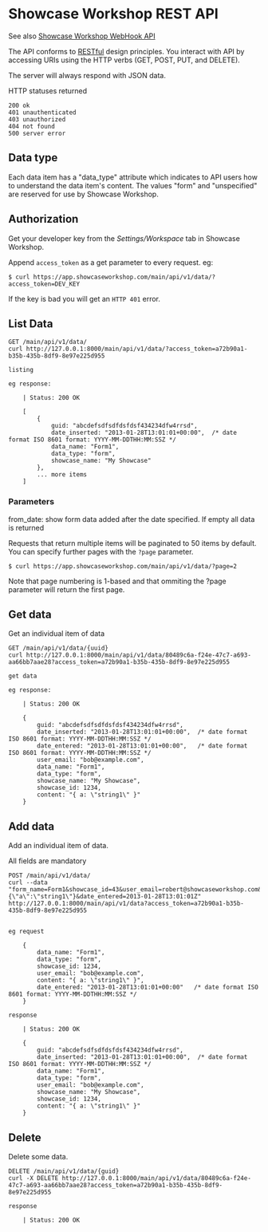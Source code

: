 Showcase Workshop REST API
==========================

See also [Showcase Workshop WebHook API](../webhook-api/README.md)

The API conforms to [RESTful](http://en.wikipedia.org/wiki/Representational_State_Transfer) design
principles. You interact with API by accessing URIs
using the HTTP verbs (GET, POST, PUT, and DELETE).

The server will always respond with JSON data.

HTTP statuses returned

    200 ok
    401 unauthenticated
    403 unauthorized
    404 not found
    500 server error
    
## Data type

Each data item has a "data_type" attribute which indicates to API users how to understand the data item's content.
The values "form" and "unspecified" are reserved for use by Showcase Workshop.


## Authorization

Get your developer key from the *Settings/Workspace* tab in Showcase Workshop.

Append `access_token` as a get parameter to every request.  eg:

    $ curl https://app.showcaseworkshop.com/main/api/v1/data/?access_token=DEV_KEY

If the key is bad you will get an `HTTP 401` error.



## List Data

    GET /main/api/v1/data/
    curl http://127.0.0.1:8000/main/api/v1/data/?access_token=a72b90a1-b35b-435b-8df9-8e97e225d955

    listing

    eg response:

        | Status: 200 OK

        [
            {
                guid: "abcdefsdfsdfdsfdsf434234dfw4rrsd",
                date_inserted: "2013-01-28T13:01:01+00:00",  /* date format ISO 8601 format: YYYY-MM-DDTHH:MM:SSZ */
                data_name: "Form1",
                data_type: "form",
                showcase_name: "My Showcase"
            },
            ... more items
        ]


### Parameters

from_date: show form data added after the date specified.  If empty all data is returned

Requests that return multiple items will be paginated to 50 items by default. You can specify further pages with
the `?page` parameter.

    $ curl https://app.showcaseworkshop.com/main/api/v1/data/?page=2

Note that page numbering is 1-based and that ommiting the ?page parameter will return the first page.


## Get data

Get an individual item of data

    GET /main/api/v1/data/{uuid}
    curl http://127.0.0.1:8000/main/api/v1/data/80489c6a-f24e-47c7-a693-aa66bb7aae28?access_token=a72b90a1-b35b-435b-8df9-8e97e225d955

    get data

    eg response:

        | Status: 200 OK

        {
            guid: "abcdefsdfsdfdsfdsf434234dfw4rrsd",
            date_inserted: "2013-01-28T13:01:01+00:00",  /* date format ISO 8601 format: YYYY-MM-DDTHH:MM:SSZ */
            date_entered: "2013-01-28T13:01:01+00:00",   /* date format ISO 8601 format: YYYY-MM-DDTHH:MM:SSZ */
            user_email: "bob@example.com",
            data_name: "Form1",
            data_type: "form",
            showcase_name: "My Showcase",
            showcase_id: 1234,
            content: "{ a: \"string1\" }"
        }


## Add data

Add an individual item of data.

All fields are mandatory

    POST /main/api/v1/data/
    curl --data "form_name=Form1&showcase_id=43&user_email=robert@showcaseworkshop.com&content={\"a\":\"string1\"}&date_entered=2013-01-28T13:01:01Z" http://127.0.0.1:8000/main/api/v1/data?access_token=a72b90a1-b35b-435b-8df9-8e97e225d955


    eg request

        {
            data_name: "Form1",
            data_type: "form",
            showcase_id: 1234,
            user_email: "bob@example.com",
            content: "{ a: \"string1\" }",
            date_entered: "2013-01-28T13:01:01+00:00"   /* date format ISO 8601 format: YYYY-MM-DDTHH:MM:SSZ */
        }

    response

        | Status: 200 OK

        {
            guid: "abcdefsdfsdfdsfdsf434234dfw4rrsd",
            date_inserted: "2013-01-28T13:01:01+00:00",  /* date format ISO 8601 format: YYYY-MM-DDTHH:MM:SSZ */
            data_name: "Form1",
            data_type: "form",
            user_email: "bob@example.com",
            showcase_name: "My Showcase",
            showcase_id: 1234,
            content: "{ a: \"string1\" }"
        }


## Delete

Delete some data.

    DELETE /main/api/v1/data/{guid}
    curl -X DELETE http://127.0.0.1:8000/main/api/v1/data/80489c6a-f24e-47c7-a693-aa66bb7aae28?access_token=a72b90a1-b35b-435b-8df9-8e97e225d955

    response

        | Status: 200 OK

